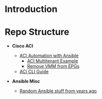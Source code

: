 # Introduction

# Repo Structure

*   **Cisco ACI**
    *   [<ins>ACI Automation with Ansible</ins>](https://github.com/jtanderson2/ansible-aci)
        * [ACI Multitenant Example](https://https://github.com/jtanderson2/aci-ansible/tree/master/aci-multitenant)
        * [Remove VMM from EPGs](https://https://github.com/jtanderson2/aci-ansible/tree/master/remove-vmm-from-epg)     
    *   [<ins>ACI CLI Guide</ins>](https://github.com/jtanderson2/cisco-aci-cli)

*   **Ansible Misc**
    *   [<ins>Random Ansible stuff from years ago</ins>](https://github.com/jtanderson2/ansible-stuff)
